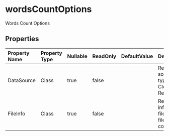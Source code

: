 # **wordsCountOptions**

Words Count Options 

## **Properties**

| Property Name | Property Type | Nullable |  ReadOnly | DefaultValue | Description | 
| :- | :- | :- |:- |  :- | :- |
|DataSource|Class|true|false |  |Represents data source.  There are three types of data, they are CloudFileSystem, RequestFiles, HttpUri.|
|FileInfo|Class|true|false |  |Represents file information. Include of filename, filesize, and file content(base64String).|

